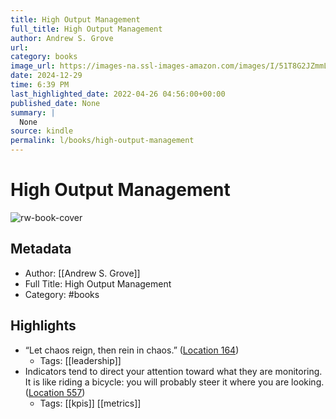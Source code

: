 ```yaml
---
title: High Output Management
full_title: High Output Management
author: Andrew S. Grove
url: 
category: books
image_url: https://images-na.ssl-images-amazon.com/images/I/51T8G2JZmmL._SL200_.jpg
date: 2024-12-29
time: 6:39 PM
last_highlighted_date: 2022-04-26 04:56:00+00:00
published_date: None
summary: |
  None
source: kindle
permalink: l/books/high-output-management
---
```

# High Output Management

![rw-book-cover](https://images-na.ssl-images-amazon.com/images/I/51T8G2JZmmL._SL200_.jpg)

## Metadata
- Author: [[Andrew S. Grove]]
- Full Title: High Output Management
- Category: #books

## Highlights
- “Let chaos reign, then rein in chaos.” ([Location 164](https://readwise.io/to_kindle?action=open&asin=B015VACHOK&location=164))
    - Tags: [[leadership]] 
- Indicators tend to direct your attention toward what they are monitoring. It is like riding a bicycle: you will probably steer it where you are looking. ([Location 557](https://readwise.io/to_kindle?action=open&asin=B015VACHOK&location=557))
    - Tags: [[kpis]] [[metrics]] 


